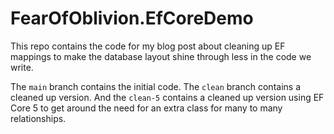 # FearOfOblivion.EfCoreDemo

This repo contains the code for my blog post about cleaning up EF mappings to make the database layout shine through less in the code we write.

The `main` branch contains the initial code. The `clean` branch contains a cleaned up version. And the `clean-5` contains a cleaned up version using EF Core 5 to get around the need for an extra class for many to many relationships.